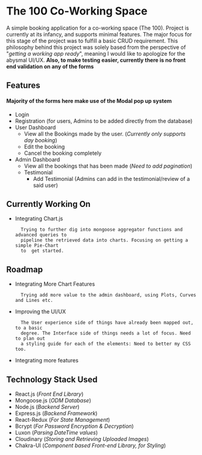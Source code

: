 
# The 100 Co-Working Space 

A simple booking application for a co-working space (The 100). Project is currently at its 
infancy, and supports minimal features. The major focus for this stage of the project was to fulfill a basic CRUD requirement. This philosophy behind this project was solely based from the perspective of "*getting a working app ready*", meaning I would like to apologize for the abysmal UI/UX. **Also, to make testing easier, currently there is no front end validation on any of the forms**
## Features
#### **Majority of the forms here make use of the Modal pop up system**

- Login
- Registration (for users, Admins to be added directly from the database)
- User Dashboard
    - View all the Bookings made by the user. (*Currently only supports day booking*)
    - Edit the booking
    - Cancel the booking completely
- Admin Dashboard
    - View all the bookings that has been made (*Need to add pagination*)
    - Testimonial
        - Add Testimonial (Admins can add in the testimonial/review of a said user)
    

## Currently Working On

- Integrating Chart.js
    
        Trying to further dig into mongoose aggregator functions and advanced queries to
        pipeline the retrieved data into charts. Focusing on getting a simple Pie-Chart
        to  get started.
    
## Roadmap


- Integrating More Chart Features

        Trying add more value to the admin dashboard, using Plots, Curves and Lines etc.
    
- Improving the UI/UX

        The User experience side of things have already been mapped out, to a basic
        degree. The Interface side of things needs a lot of focus. Need to plan out
        a styling guide for each of the elements: Need to better my CSS too.

- Integrating more features 
## Technology Stack Used

- React.js (*Front End Library*)
- Mongoose.js (*ODM Database*)
- Node.js (*Backend Server*)
- Express.js (*Backend Framework*)
- React-Redux (*For State Management*)
- Bcrypt (*For Password Encryption & Decryption*)
- Luxon (*Parsing DateTime values*)
- Cloudinary (*Storing and Retrieving Uploaded Images*)
- Chakra-UI (*Component based Front-end Library, for Styling*)




